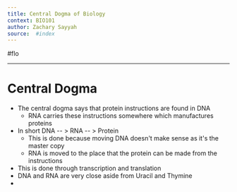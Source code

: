 ```yaml
---
title: Central Dogma of Biology
context: BIO101
author: Zachary Sayyah
source:  #index
---
```


#flo

---

# Central Dogma
 - The central dogma says that protein instructions are found in DNA
	 - RNA carries these instructions somewhere which manufactures proteins
 - In short DNA  -- > RNA -- > Protein
	 - This is done because moving DNA doesn't make sense as it's the master copy
	 - RNA is moved to the place that the protein can be made from the instructions
 - This is done through transcription and translation
 - DNA and RNA are very close aside from Uracil and Thymine
 - 
 
